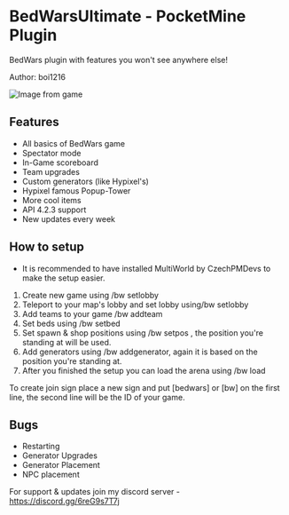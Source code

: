 # BedWarsUltimate - PocketMine Plugin
BedWars plugin with features you won't see anywhere else!

Author: boi1216

![Image from game](https://i.imgur.com/X9zSs1u.png)</br>

## Features
- All basics of BedWars game
- Spectator mode
- In-Game scoreboard
- Team upgrades 
- Custom generators (like Hypixel's)
- Hypixel famous Popup-Tower
- More cool items
- API 4.2.3 support
- New updates every week

## How to setup
- It is recommended to have installed MultiWorld by CzechPMDevs to make the setup easier.

1. Create new game using /bw setlobby
2. Teleport to your map's lobby and set lobby using/bw setlobby
3. Add teams to your game /bw addteam
4. Set beds using /bw setbed
5. Set spawn & shop positions using /bw setpos , the position you're standing at will be used.
6. Add generators using /bw addgenerator, again it is based on the position you're standing at.
7. After you finished the setup you can load the arena using /bw load

To create join sign place a new sign and put [bedwars] or [bw] on the first line, the second line will be the ID of your game.

## Bugs

- Restarting
- Generator Upgrades
- Generator Placement
- NPC placement

For support & updates join my discord server - https://discord.gg/6reG9s7T7j

